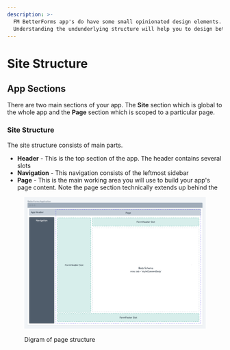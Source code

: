 ```yaml
---
description: >-
  FM BetterForms app's do have some small opinionated design elements.
  Understanding the undunderlying structure will help you to design better apps.
---
```


# Site Structure

## App Sections

There are two main sections of your app. The **Site** section which is global to the whole app and the **Page** section which is scoped to a particular page.&#x20;

### Site Structure

The site structure consists of main parts.

* **Header** - This is the top section of the app. The header contains several slots
* **Navigation** - This navigation consists of the leftmost sidebar
* **Page** - This is the main working area you will use to build your app's page content. Note the page section technically extends up behind the&#x20;

<figure><img src="../../.gitbook/assets/image (1) (1).png" alt=""><figcaption><p>Digram of page structure</p></figcaption></figure>
